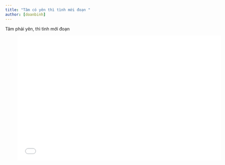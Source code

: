 ```yaml
---
title: "Tâm có yên thì tình mới đoạn "
author: [doanbinh]
---
```


Tâm phải yên, thì tình mới đoạn

<figure><iframe width="650" height="400" src="//www.youtube-nocookie.com/embed/Vw7cCRSiYFU" frameborder="0" allowfullscreen></iframe></figure>
